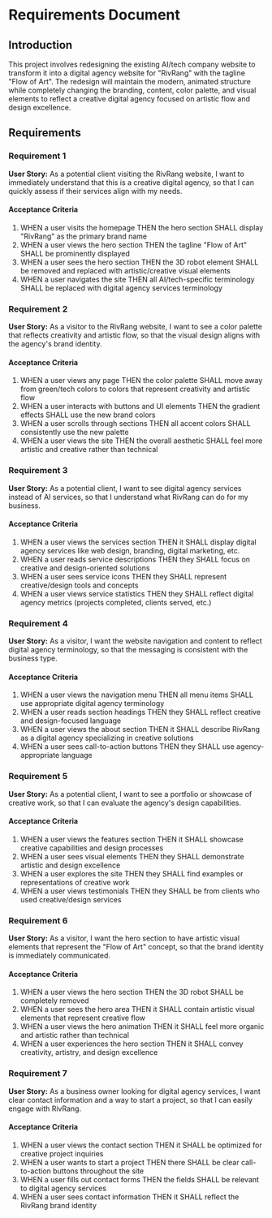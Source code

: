 # Requirements Document

## Introduction

This project involves redesigning the existing AI/tech company website to transform it into a digital agency website for "RivRang" with the tagline "Flow of Art". The redesign will maintain the modern, animated structure while completely changing the branding, content, color palette, and visual elements to reflect a creative digital agency focused on artistic flow and design excellence.

## Requirements

### Requirement 1

**User Story:** As a potential client visiting the RivRang website, I want to immediately understand that this is a creative digital agency, so that I can quickly assess if their services align with my needs.

#### Acceptance Criteria

1. WHEN a user visits the homepage THEN the hero section SHALL display "RivRang" as the primary brand name
2. WHEN a user views the hero section THEN the tagline "Flow of Art" SHALL be prominently displayed
3. WHEN a user sees the hero section THEN the 3D robot element SHALL be removed and replaced with artistic/creative visual elements
4. WHEN a user navigates the site THEN all AI/tech-specific terminology SHALL be replaced with digital agency services terminology

### Requirement 2

**User Story:** As a visitor to the RivRang website, I want to see a color palette that reflects creativity and artistic flow, so that the visual design aligns with the agency's brand identity.

#### Acceptance Criteria

1. WHEN a user views any page THEN the color palette SHALL move away from green/tech colors to colors that represent creativity and artistic flow
2. WHEN a user interacts with buttons and UI elements THEN the gradient effects SHALL use the new brand colors
3. WHEN a user scrolls through sections THEN all accent colors SHALL consistently use the new palette
4. WHEN a user views the site THEN the overall aesthetic SHALL feel more artistic and creative rather than technical

### Requirement 3

**User Story:** As a potential client, I want to see digital agency services instead of AI services, so that I understand what RivRang can do for my business.

#### Acceptance Criteria

1. WHEN a user views the services section THEN it SHALL display digital agency services like web design, branding, digital marketing, etc.
2. WHEN a user reads service descriptions THEN they SHALL focus on creative and design-oriented solutions
3. WHEN a user sees service icons THEN they SHALL represent creative/design tools and concepts
4. WHEN a user views service statistics THEN they SHALL reflect digital agency metrics (projects completed, clients served, etc.)

### Requirement 4

**User Story:** As a visitor, I want the website navigation and content to reflect digital agency terminology, so that the messaging is consistent with the business type.

#### Acceptance Criteria

1. WHEN a user views the navigation menu THEN all menu items SHALL use appropriate digital agency terminology
2. WHEN a user reads section headings THEN they SHALL reflect creative and design-focused language
3. WHEN a user views the about section THEN it SHALL describe RivRang as a digital agency specializing in creative solutions
4. WHEN a user sees call-to-action buttons THEN they SHALL use agency-appropriate language

### Requirement 5

**User Story:** As a potential client, I want to see a portfolio or showcase of creative work, so that I can evaluate the agency's design capabilities.

#### Acceptance Criteria

1. WHEN a user views the features section THEN it SHALL showcase creative capabilities and design processes
2. WHEN a user sees visual elements THEN they SHALL demonstrate artistic and design excellence
3. WHEN a user explores the site THEN they SHALL find examples or representations of creative work
4. WHEN a user views testimonials THEN they SHALL be from clients who used creative/design services

### Requirement 6

**User Story:** As a visitor, I want the hero section to have artistic visual elements that represent the "Flow of Art" concept, so that the brand identity is immediately communicated.

#### Acceptance Criteria

1. WHEN a user views the hero section THEN the 3D robot SHALL be completely removed
2. WHEN a user sees the hero area THEN it SHALL contain artistic visual elements that represent creative flow
3. WHEN a user views the hero animation THEN it SHALL feel more organic and artistic rather than technical
4. WHEN a user experiences the hero section THEN it SHALL convey creativity, artistry, and design excellence

### Requirement 7

**User Story:** As a business owner looking for digital agency services, I want clear contact information and a way to start a project, so that I can easily engage with RivRang.

#### Acceptance Criteria

1. WHEN a user views the contact section THEN it SHALL be optimized for creative project inquiries
2. WHEN a user wants to start a project THEN there SHALL be clear call-to-action buttons throughout the site
3. WHEN a user fills out contact forms THEN the fields SHALL be relevant to digital agency services
4. WHEN a user sees contact information THEN it SHALL reflect the RivRang brand identity